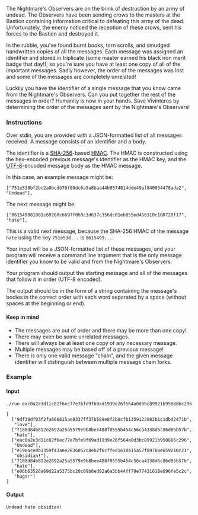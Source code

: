 The Nightmare's Observers are on the brink of destruction by an army of undead. The Observers have been sending crows to the masters at the Bastion containing information critical to defeating this army of the dead. Unfortunately, the enemy noticed the reception of these crows, sent his forces to the Bastion and destroyed it.

In the rubble, you've found burnt books, torn scrolls, and smudged handwritten copies of all the messages. Each message was assigned an identifier and stored in triplicate (some master earned his black iron merit badge that day!), so you're sure you have at least one copy of all of the important messages. Sadly however, the order of the messages was lost and some of the messages are completely unrelated!

Luckily you have the identifier of a single message that you know came from the Nightmare's Observers. Can you put together the rest of the messages in order? Humanity is now in your hands. Save Vivinteros by determining the order of the messages sent by the Nightmare's Observers!

### Instructions

Over stdin, you are provided with a JSON-formatted list of all messages received. A message consists of an identifier and a body.

The identifier is a [SHA-256](https://en.wikipedia.org/wiki/SHA-2)-based [HMAC](https://en.wikipedia.org/wiki/Hash-based_message_authentication_code). The HMAC is constructed using the hex-encoded previous message's identifier as the HMAC key, and the [UTF-8](https://www.joelonsoftware.com/2003/10/08/the-absolute-minimum-every-software-developer-absolutely-positively-must-know-about-unicode-and-character-sets-no-excuses/)-encoded message body as the HMAC message.

In this case, an example message might be:

```
["751e538bf2bc2a0bcdb76f80dc6a9a8baa44b0574814dde49af840054478ada2", "Undead"],
```

The next message might be:

```
["861549981881c60260c6697f068c3d637c356dc01eb855ed456310c188728f17", "hate"],
```

This is a valid next message, because the SHA-256 HMAC of the message `hate` using the key `751e538...` is `8615499...`.

Your input will be a JSON-formatted list of these messages, and your program will receive a command line argument that is the only message identifier you know to be valid and from the Nightmare's Observers.

Your program should output the starting message and all of the messages that follow it in order (UTF-8 encoded).

The output should be in the form of a string containing the message's bodies in the correct order with each word separated by a space (without spaces at the beginning or end).

#### Keep in mind

* The messages are out of order and there may be more than one copy!
* There may even be some unrelated messages.
* There will always be at least one copy of any necessary message.
* Multiple messages may be based off of a previous message!
* There is only one valid message "chain", and the given message identifier will distinguish between multiple message chain forks.

### Example

#### Input

```
./run eac0a2e3d11c82f6ec77e7bfe9f69ad1939e26f564a0d3bc89921b950886c296
```

```
[
  ["9df38df03f2fa666615ae8337ff37b589e8f2b0cfb1359122982b1c1dbd2471b",
   "love"],
  ["7188d84b812e2692a25a5579e9b8bee488f0555b454c56ca4338d6c86d05b57b",
   "hate"],
  ["eac0a2e3d11c82f6ec77e7bfe9f69ad1939e26f564a0d3bc89921b950886c296",
   "Undead"],
  ["e19eace0b3359f43aee2836052c8eb2f6cffed1610a15a57f8970ae659210c21",
   "obsidian!"],
  ["7188d84b812e2692a25a5579e9b8bee488f0555b454c56ca4338d6c86d05b57b",
   "hate"],
  ["e06b63528a69d22a5375bc20c09b8ed82a6a5bb44ff79e77431618e896fe5c2c",
   "hugs!"]
]
```

#### Output

```
Undead hate obsidian!
```
